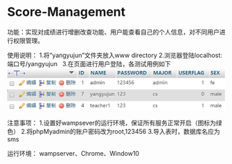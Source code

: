 # Score-Management
功能：实现对成绩进行增删改查功能、用户能查看自己的个人信息，对不同用户进行权限管理。

使用说明：
1.将”yangyujun”文件夹放入www directory
2.浏览器登陆localhost:端口号/yangyujun  
3.在页面进行用户登陆，各测试用例如下 
![Image text](https://github.com/Ian0903/Score-Management/blob/master/testAccount.png)

注意事项：
1.设置好wampsever的运行环境，保证所有服务正常开启（图标为绿色）
2.将phpMyadmin的账户密码改为root,123456
3.导入表时，数据库名应为sms

运行环境：
wampserver、Chrome、Window10
